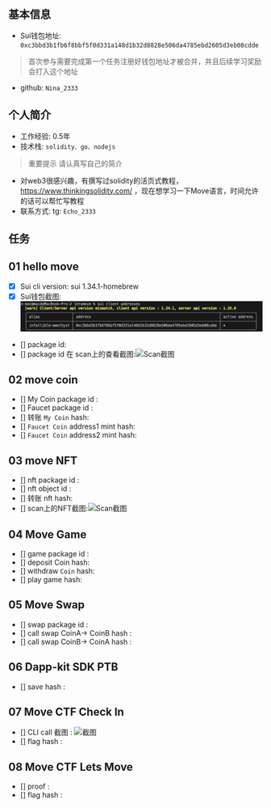 ## 基本信息
- Sui钱包地址: `0xc3bbd3b1fb6f8bbf5f0d331a148d1b32d8828e506da4785ebd2605d3eb08cdde`
> 首次参与需要完成第一个任务注册好钱包地址才被合并，并且后续学习奖励会打入这个地址
- github: `Nina_2333`

## 个人简介
- 工作经验: 0.5年
- 技术栈: `solidity、go、nodejs`
> 重要提示 请认真写自己的简介
- 对web3很感兴趣，有撰写过solidity的活页式教程，https://www.thinkingsolidity.com/ ，现在想学习一下Move语言，时间允许的话可以帮忙写教程
- 联系方式: tg: `Echo_2333` 

## 任务

##   01 hello move  
- [x] Sui cli version: sui 1.34.1-homebrew
- [x] Sui钱包截图: ![Sui钱包截图](./images/WX20241009-205157@2x.png)
- [] package id: 
- [] package id 在 scan上的查看截图:![Scan截图](./images/你的图片地址)

##   02 move coin
- [] My Coin package id : 
- [] Faucet package id : 
- [] 转账 `My Coin` hash:
- [] `Faucet Coin` address1 mint hash:
- [] `Faucet Coin` address2 mint hash:

##   03 move NFT
- [] nft package id :
- [] nft object id : 
- [] 转账 nft  hash:
- [] scan上的NFT截图:![Scan截图](./images/你的图片地址)

##   04 Move Game
- [] game package id :
- [] deposit Coin hash:
- [] withdraw `Coin` hash:
- [] play game hash:

##   05 Move Swap
- [] swap package id :
- [] call swap CoinA-> CoinB  hash :
- [] call swap CoinB-> CoinA  hash :

##   06 Dapp-kit SDK PTB
- [] save hash :

##   07 Move CTF Check In
- [] CLI call 截图 : ![截图](./images/你的图片地址)
- [] flag hash :

##   08 Move CTF Lets Move
- [] proof : 
- [] flag hash :
